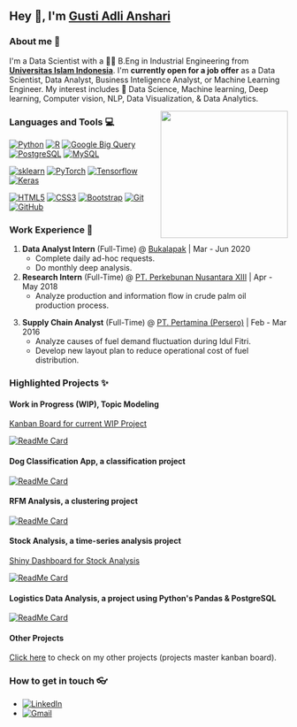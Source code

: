 ## Hey 👋, I'm [Gusti Adli Anshari]()

### About me :eyes:

I'm a Data Scientist with a 👨‍🎓 B.Eng in Industrial Engineering from **[Universitas Islam Indonesia](https://industrial.uii.ac.id/en/)**. I'm **currently open for a job offer** as a Data Scientist, Data Analyst, Business Inteligence Analyst, or Machine Learning Engineer. My interest includes :dart: Data Science, Machine learning, Deep learning, Computer vision, NLP, Data Visualization, & Data Analytics.

<img align='right' src="https://media.giphy.com/media/M9gbBd9nbDrOTu1Mqx/giphy.gif" width="230">

### Languages and Tools :computer:

[![Python](https://img.shields.io/badge/-Python-gray?style=flat&logo=python&link=https://github.com/gstdl)](https://github.com/gstdl) [![R](https://img.shields.io/badge/R-tomato?style=flat&logo=R&logoColor=white&link=https://github.com/gstdl)](https://github.com/gstdl) [![Google Big Query](https://img.shields.io/badge/Google_Big_Query-blueviolet?style=flat&link=https://github.com/gstdl)](https://github.com/gstdl) [![PostgreSQL](https://img.shields.io/badge/-PostgreSQL-336791?style=flat&logo=postgresql&link=https://github.com/gstdl)](https://github.com/gstdl) [![MySQL](https://img.shields.io/badge/-MySQL-black?style=flat&logo=mysql&link=https://github.com/gstdl)](https://github.com/gstdl)

[![sklearn](https://img.shields.io/badge/-Scikit_Learn-tomato?style=flat&link=https://github.com/gstdl)](https://github.com/gstdl) [![PyTorch](https://img.shields.io/badge/PyTorch-lightgray?style=flat&link=https://github.com/gstdl&logo=pytorch)](https://github.com/gstdl) [![Tensorflow](https://img.shields.io/badge/-Tensorflow-blue?style=flat&logo=tensorflow&link=https://github.com/gstdl)](https://github.com/gstdl) [![Keras](https://img.shields.io/badge/-Keras-red?style=flat&logo=keras&link=https://github.com/gstdl)](https://github.com/gstdl)

[![HTML5](https://img.shields.io/badge/-HTML5-E34F26?style=flat&logo=html5&logoColor=white&link=https://github.com/gstdl)](https://github.com/gstdl) [![CSS3](https://img.shields.io/badge/-CSS3-1572B6?style=flat&logo=css3&link=https://github.com/gstdl)](https://github.com/gstdl) [![Bootstrap](https://img.shields.io/badge/-Bootstrap-563D7C?style=flat&logo=bootstrap&link=https://github.com/gstdl)](https://github.com/gstdl) [![Git](https://img.shields.io/badge/-Git-black?style=flat&logo=git&link=https://github.com/gstdl)](https://github.com/gstdl)  [![GitHub](https://img.shields.io/badge/-GitHub-181717?style=flat&logo=github&link=https://github.com/gstdl)](https://github.com/gstdl)

### Work Experience :briefcase:

<!-- 1. **Data Analyst Trainee** (Part-time) @ [Supertype](https://supertype.ai/) | Oct 2020 - Mar 2021
    - Develop machine learning models to categorize text data based on their topics -->
1. **Data Analyst Intern** (Full-Time) @ [Bukalapak](https://www.bukalapak.com) | Mar - Jun 2020
    - Complete daily ad-hoc requests.
    - Do monthly deep analysis.
2. **Research Intern** (Full-Time) @ [PT. Perkebunan Nusantara XIII](http://www.ptpn13.com/) | Apr - May 2018
    - Analyze production and information flow in crude palm oil production process.
<!-- 1. **Business Operations Manager** (Full-Time) @[Lokafit](https://play.google.com/store/apps/details?id=com.shifair.lokafit&hl=en) | Mar - Dec 2016
    - Responsible in building business plan & communicating with stakeholders.-->
3. **Supply Chain Analyst** (Full-Time) @ [PT. Pertamina (Persero)](https://www.pertamina.com/) | Feb - Mar 2016
    - Analyze causes of fuel demand fluctuation during Idul Fitri.
    - Develop new layout plan to reduce operational cost of fuel distribution.

### Highlighted Projects :sparkles:

#### Work in Progress (WIP), Topic Modeling

[Kanban Board for current WIP Project](https://github.com/users/gstdl/projects/1)

[![ReadMe Card](https://github-readme-stats.vercel.app/api/pin/?username=gstdl&repo=Amazon-IPhone-XR-Product-Review-Topic-Modeling&-)](https://github.com/gstdl/Amazon-IPhone-XR-Product-Review-Topic-Modeling)

#### Dog Classification App, a classification project

[![ReadMe Card](https://github-readme-stats.vercel.app/api/pin/?username=gstdl&repo=Dog-Classification-Udacity-Project&-)](https://github.com/gstdl/Dog-Classification-Udacity-Project)

#### RFM Analysis, a clustering project

[![ReadMe Card](https://github-readme-stats.vercel.app/api/pin/?username=gstdl&repo=e-commerce-Customer-RFM-Analysis&-)](https://github.com/gstdl/e-commerce-Customer-RFM-Analysis)

#### Stock Analysis, a time-series analysis project

[Shiny Dashboard for Stock Analysis](https://gustiadli.shinyapps.io/Stock-Analyzer/)

[![ReadMe Card](https://github-readme-stats.vercel.app/api/pin/?username=gstdl&repo=Stock-Analysis-Using-R&-)](https://github.com/gstdl/Stock-Analysis-Using-R)

#### Logistics Data Analysis, a project using Python's Pandas & PostgreSQL

[![ReadMe Card](https://github-readme-stats.vercel.app/api/pin/?username=gstdl&repo=Logistics_Analysis&-)](https://github.com/gstdl/Logistics_Analysis)

#### Other Projects

[Click here](https://github.com/users/gstdl/projects/2) to check on my other projects (projects master kanban board).

### How to get in touch 👓

<!--- [![Github](https://img.shields.io/badge/-Github-000?style=flat&logo=Github&logoColor=white)](https://github.com/gstdl) -->
- [![LinkedIn](https://img.shields.io/badge/-linkedin-blue?style=flat&logo=linkedin&logoColor=white)](https://www.linkedin.com/gstdl) 
- [![Gmail](https://img.shields.io/badge/-gmail-tomato?style=flat&logo=Gmail&logoColor=white)](mailto:gustiadli94@gmail.com)


<!-- ### Github Stats -->

<!-- https://github.com/anuraghazra/github-readme-stats -->

<!-- [![github stats](https://github-readme-stats.vercel.app/api?username=gstdl)](https://github.com/gstdl/github-readme-stats) -->

<!-- ![isitors](https://visitor-badge.glitch.me/badge?page_id=gstdl.gstdl) -->

<!--
**gstdl/gstdl** is a ✨ _special_ ✨ repository because its `README.md` (this file) appears on your GitHub profile.

Here are some ideas to get you started:

- 🔭 I’m currently working on ...
- 🌱 I’m currently learning ...
- 👯 I’m looking to collaborate on ...
- 🤔 I’m looking for help with ...
- 💬 Ask me about ...
- 📫 How to reach me: ...
- 😄 Pronouns: ...
- ⚡ Fun fact: ...
-->
